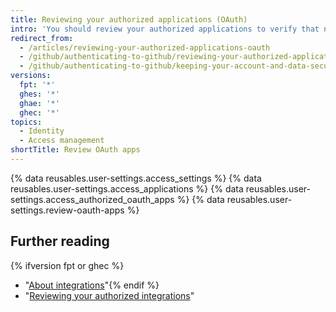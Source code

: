 ```yaml
---
title: Reviewing your authorized applications (OAuth)
intro: 'You should review your authorized applications to verify that no new applications with expansive permissions are authorized, such as those that have access to your private repositories.'
redirect_from:
  - /articles/reviewing-your-authorized-applications-oauth
  - /github/authenticating-to-github/reviewing-your-authorized-applications-oauth
  - /github/authenticating-to-github/keeping-your-account-and-data-secure/reviewing-your-authorized-applications-oauth
versions:
  fpt: '*'
  ghes: '*'
  ghae: '*'
  ghec: '*'
topics:
  - Identity
  - Access management
shortTitle: Review OAuth apps
---
```

{% data reusables.user-settings.access_settings %}
{% data reusables.user-settings.access_applications %}
{% data reusables.user-settings.access_authorized_oauth_apps %}
{% data reusables.user-settings.review-oauth-apps %}

## Further reading
{% ifversion fpt or ghec %}
- "[About integrations](/get-started/customizing-your-github-workflow/exploring-integrations/about-integrations)"{% endif %}
- "[Reviewing your authorized integrations](/authentication/keeping-your-account-and-data-secure/reviewing-your-authorized-integrations)"

